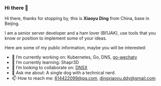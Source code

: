### Hi there 👋

Hi there, thanks for stopping by, this is **Xiaoyu Ding** from China, base in Beijing.

I am a senior server developer and a ham lover (BI1JAK), use tools that you know or position to implement some of your ideas.

Here are some of my public information, maybe you will be interested:

- 🔭  I’m currently working on: Kubernetes, Go, DNS, [go-wechaty](https://github.com/wechaty/go-wechaty)
- 🌱  I’m currently learning: Shapr3D
- 👯  I’m looking to collaborate on: [DNSX](https://github.com/dingdayu/dnsx)
- 💬  Ask me about: A single dog with a technical nerd.
- 📫  How to reach me: 614422099@qq.com, dingxiaoyu.ddy@gmail.com

<!--
Here are some ideas to get you started:

- 🔭 I’m currently working on ...
- 🌱 I’m currently learning ...
- 👯 I’m looking to collaborate on ...
- 🤔 I’m looking for help with ...
- 💬 Ask me about ...
- 📫 How to reach me: ...
- 😄 Pronouns: ...
- ⚡ Fun fact: ...
-->
